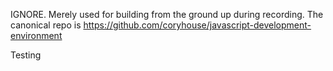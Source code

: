 IGNORE. Merely used for building from the ground up during recording. The canonical repo is https://github.com/coryhouse/javascript-development-environment

Testing
